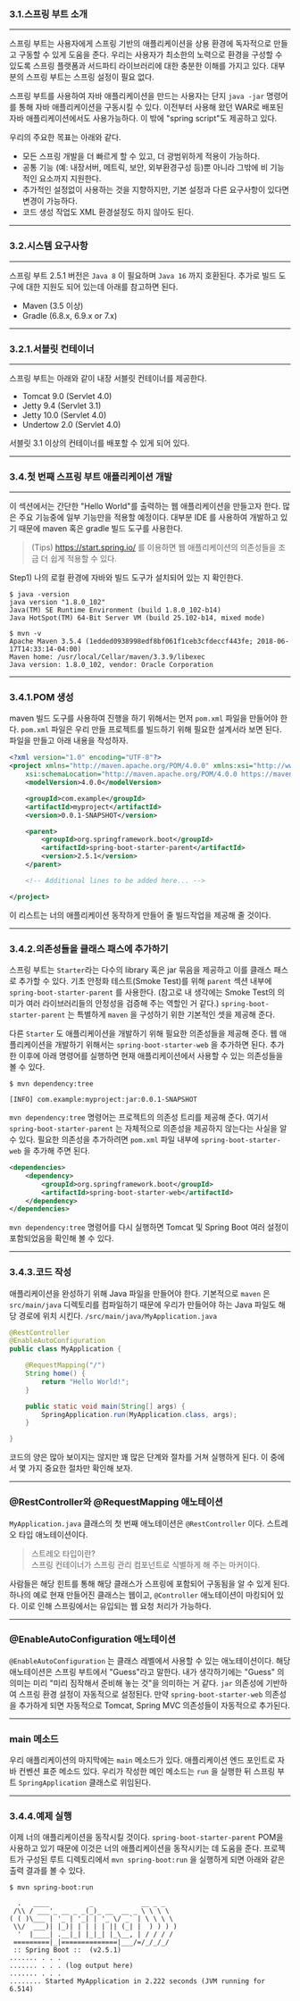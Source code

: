 ### **3.1.스프링 부트 소개**       
---

스프링 부트는 사용자에게 스프링 기반의 애플리케이션을 상용 환경에 독자적으로 만들고 구동할 수 있게 도움을 준다. 우리는 사용자가 최소한의 노력으로 환경을 구성할 수 있도록 스프링 플랫폼과 서드파티 라이브러리에 대한 충분한 이해를 가지고 있다. 대부분의 스프링 부트는 스프링 설정이 필요 없다.     

스프링 부트를 사용하여 자바 애플리케이션을 만드는 사용자는 단지 ```java -jar``` 명령어를 통해 자바 애플리케이션을 구동시킬 수 있다. 이전부터 사용해 왔던 WAR로 배포된 자바 애플리케이션에서도 사용가능하다. 이 밖에 "spring script"도 제공하고 있다.       


우리의 주요한 목표는 아래와 같다.        
* 모든 스프링 개발을 더 빠르게 할 수 있고, 더 광범위하게 적용이 가능하다.    
* 공통 기능 (예: 내장서버, 메트릭, 보안, 외부환경구성 등)뿐 아니라 그밖에 비 기능적인 요소까지 지원한다.
* 추가적인 설정없이 사용하는 것을 지향하지만, 기본 설정과 다른 요구사항이 있다면 변경이 가능하다.
* 코드 생성 작업도 XML 환경설정도 하지 않아도 된다.

---      

### **3.2.시스템 요구사항**     
---      
스프링 부트 2.5.1 버전은 ```Java 8``` 이 필요하며 ```Java 16``` 까지 호환된다. 추가로 빌드 도구에 대한 지원도 되어 있는데 아래를 참고하면 된다.    

* Maven (3.5 이상)
* Gradle (6.8.x, 6.9.x or 7.x)

---

### **3.2.1.서블릿 컨테이너**     
---     
스프링 부트는 아래와 같이 내장 서블릿 컨테이너를 제공한다.     

* Tomcat 9.0 (Servlet 4.0)
* Jetty 9.4 (Servlet 3.1)
* Jetty 10.0 (Servlet 4.0)
* Undertow 2.0 (Servlet 4.0)     

서블릿 3.1 이상의 컨테이너를 배포할 수 있게 되어 있다.       

---

### **3.4.첫 번째 스프링 부트 애플리케이션 개발**    
---
이 섹션에서는 간단한 "Hello World"를 출력하는 웹 애플리케이션을 만들고자 한다. 많은 주요 기능중에 일부 기능만을 적용할 예정이다. 대부분 IDE 를 사용하여 개발하고 있기 때문에 maven 혹은 gradle 빌드 도구를 사용한다.    

> (Tips) https://start.spring.io/ 를 이용하면 웹 애플리케이션의 의존성들을 조금 더 쉽게 적용할 수 있다.    

Step1) 나의 로컬 환경에 자바와 빌드 도구가 설치되어 있는 지 확인한다.     

```shell
$ java -version
java version "1.8.0_102"
Java(TM) SE Runtime Environment (build 1.8.0_102-b14)
Java HotSpot(TM) 64-Bit Server VM (build 25.102-b14, mixed mode)
```    

```shell
$ mvn -v
Apache Maven 3.5.4 (1edded0938998edf8bf061f1ceb3cfdeccf443fe; 2018-06-17T14:33:14-04:00)
Maven home: /usr/local/Cellar/maven/3.3.9/libexec
Java version: 1.8.0_102, vendor: Oracle Corporation
```     
---
### **3.4.1.POM 생성**   
maven 빌드 도구를 사용하여 진행을 하기 위해서는 먼저 ```pom.xml``` 파일을 만들어야 한다. ```pom.xml``` 파일은 우리 만들 프로젝트를 빌드하기 위해 필요한 설계서라 보면 된다. 파일을 만들고 아래 내용을 작성하자.    

```xml
<?xml version="1.0" encoding="UTF-8"?>
<project xmlns="http://maven.apache.org/POM/4.0.0" xmlns:xsi="http://www.w3.org/2001/XMLSchema-instance"
    xsi:schemaLocation="http://maven.apache.org/POM/4.0.0 https://maven.apache.org/xsd/maven-4.0.0.xsd">
    <modelVersion>4.0.0</modelVersion>

    <groupId>com.example</groupId>
    <artifactId>myproject</artifactId>
    <version>0.0.1-SNAPSHOT</version>

    <parent>
        <groupId>org.springframework.boot</groupId>
        <artifactId>spring-boot-starter-parent</artifactId>
        <version>2.5.1</version>
    </parent>

    <!-- Additional lines to be added here... -->

</project>
```
이 리스트는 너의 애플리케이션 동작하게 만들어 줄 빌드작업을 제공해 줄 것이다.      

---

### **3.4.2.의존성들을 클래스 패스에 추가하기**   
스프링 부트는 ```Starter```라는 다수의 library 혹은 jar 묶음을 제공하고 이를 클래스 패스로 추가할 수 있다. 기초 안정화 테스트(Smoke Test)를 위해 ```parent``` 섹션 내부에 ```spring-boot-starter-parent``` 를 사용한다. (참고로 내 생각에는 Smoke Test의 의미가 여러 라이브러리들의 안정성을 검증해 주는 역할인 거 같다.) ```spring-boot-starter-parent``` 는 특별하게 ```maven``` 을 구성하기 위한 기본적인 셋을 제공해 준다.       
     

다른 ```Starter``` 도 애플리케이션을 개발하기 위해 필요한 의존성들을 제공해 준다. 웹 애플리케이션을 개발하기 위해서는 ```spring-boot-starter-web``` 을 추가하면 된다. 추가한 이후에 아래 명령어를 실행하면 현재 애플리케이션에서 사용할 수 있는 의존성들을 볼 수 있다.    

```shell
$ mvn dependency:tree

[INFO] com.example:myproject:jar:0.0.1-SNAPSHOT
```     
    

```mvn dependency:tree``` 명령어는 프로젝트의 의존성 트리를 제공해 준다. 여기서 ```spring-boot-starter-parent``` 는 자체적으로 의존성을 제공하지 않는다는 사실을 알 수 있다. 필요한 의존성을 추가하려면 ```pom.xml``` 파일 내부에 ```spring-boot-starter-web``` 을 추가해 주면 된다.    


```xml
<dependencies>
    <dependency>
        <groupId>org.springframework.boot</groupId>
        <artifactId>spring-boot-starter-web</artifactId>
    </dependency>
</dependencies>
```     

```mvn dependency:tree``` 명령어를 다시 실행하면 Tomcat 및 Spring Boot 여러 설정이 포함되었음을 확인해 볼 수 있다.    

---
### **3.4.3.코드 작성**

애플리케이션을 완성하기 위해 Java 파일을 만들어야 한다. 기본적으로 ```maven``` 은 ```src/main/java``` 디렉토리를 컴파일하기 때문에 우리가 만들어야 하는 Java 파일도 해당 경로에 위치 시킨다. ```/src/main/java/MyApplication.java```   

```java
@RestController
@EnableAutoConfiguration
public class MyApplication {

    @RequestMapping("/")
    String home() {
        return "Hello World!";
    }

    public static void main(String[] args) {
        SpringApplication.run(MyApplication.class, args);
    }

}
```      

코드의 양은 많아 보이지는 않지만 꽤 많은 단계와 절차를 거쳐 실행하게 된다. 이 중에서 몇 가지 중요한 절차만 확인해 보자.     

---

### **@RestController와 @RequestMapping 애노테이션**    

```MyApplication.java``` 클래스의 첫 번째 애노테이션은 ```@RestController``` 이다. 스트레오 타입 애노테이션이다.      


> 스트레오 타입이란?     
스프링 컨테이너가 스프링 관리 컴포넌트로 식별하게 해 주는 마커이다.     


사람들은 해당 힌트를 통해 해당 클래스가 스프링에 포함되어 구동됨을 알 수 있게 된다. 하나의 예로 현재 만들어진 클래스는 웹이고,  ```@Controller``` 애노테이션이 마킹되어 있다. 이로 인해 스프링에서는 유입되는 웹 요청 처리가 가능하다.    

---

### **@EnableAutoConfiguration 애노테이션**     

```@EnableAutoConfiguration``` 는 클래스 레벨에서 사용할 수 있는 애노테이션이다. 해당 애노테이션은 스프링 부트에서 "Guess"라고 말한다. 내가 생각하기에는 "Guess" 의 의미는 미리 "미리 짐작해서 준비해 놓는 것"을 의미하는 거 같다. ```jar``` 의존성에 기반하여 스프링 환경 설정이 자동적으로 설정된다. 만약 ```spring-boot-starter-web``` 의존성을 추가하게 되면 자동적으로 Tomcat, Spring MVC 의존성들이 자동적으로 추가된다.      

---
### **main 메소드**

우리 애플리케이션의 마지막에는 ```main``` 메소드가 있다. 애플리케이션 엔드 포인트로 자바 컨벤션 표준 메소드 있다. 우리가 작성한 메인 메소드는 ```run``` 을 실행한 뒤 스프링 부트 ```SpringApplication``` 클래스로 위임된다.       

---

### **3.4.4.예제 실행**   

이제 너의 애플리케이션을 동작시킬 것이다. ```spring-boot-starter-parent``` POM을 사용하고 있기 때문에 이것은 너의 애플리케이션을 동작시키는 데 도움을 준다. 프로젝트가 구성된 루트 디렉토리에서 ```mvn spring-boot:run```  을 실행하게 되면 아래와 같은 출력 결과를 볼 수 있다.   

```shell
$ mvn spring-boot:run

  .   ____          _            __ _ _
 /\\ / ___'_ __ _ _(_)_ __  __ _ \ \ \ \
( ( )\___ | '_ | '_| | '_ \/ _` | \ \ \ \
 \\/  ___)| |_)| | | | | || (_| |  ) ) ) )
  '  |____| .__|_| |_|_| |_\__, | / / / /
 =========|_|==============|___/=/_/_/_/
 :: Spring Boot ::  (v2.5.1)
....... . . .
....... . . . (log output here)
....... . . .
........ Started MyApplication in 2.222 seconds (JVM running for 6.514)
```    





